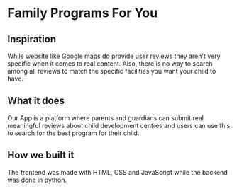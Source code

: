 # Family Programs For You

## Inspiration
While website like Google maps do provide user reviews they aren't very specific when it comes to real content. Also, there is no way to search among all reviews to match the specific facilities you want your child to have.

## What it does
Our App is a platform where parents and guardians can submit real meaningful reviews about child development centres and users can use this to search for the best program for their child.

## How we built it
The frontend was made with HTML, CSS and JavaScript while the backend was done in python.
